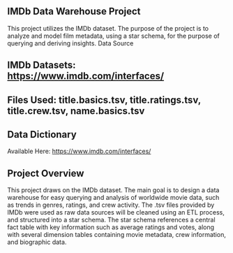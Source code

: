 ## IMDb Data Warehouse Project
This project utilizes the IMDb dataset. The purpose of the project is to analyze and model film metadata, using a star schema, for the purpose of querying and deriving insights.
Data Source
## IMDb Datasets: https://www.imdb.com/interfaces/
## Files Used: title.basics.tsv, title.ratings.tsv, title.crew.tsv, name.basics.tsv
## Data Dictionary 
Available Here: https://www.imdb.com/interfaces/
## Project Overview
This project draws on the IMDb dataset. The main goal is to design a data warehouse for easy querying and analysis of worldwide movie data, such as trends in genres, ratings, and crew activity.
The .tsv files provided by IMDb were used as raw data sources will be cleaned using an ETL process, and structured into a star schema. The star schema references a central fact table with key information such as average ratings and votes, along with several dimension tables containing movie metadata, crew information, and biographic data.

